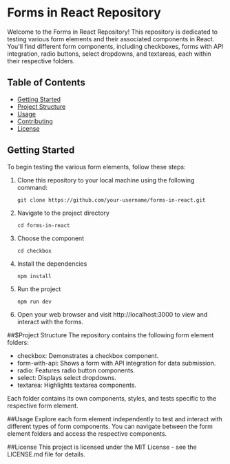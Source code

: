 # Forms in React Repository

Welcome to the Forms in React Repository! This repository is dedicated to testing various form elements and their associated components in React. You'll find different form components, including checkboxes, forms with API integration, radio buttons, select dropdowns, and textareas, each within their respective folders.

## Table of Contents

- [Getting Started](#getting-started)
- [Project Structure](#project-structure)
- [Usage](#usage)
- [Contributing](#contributing)
- [License](#license)

## Getting Started

To begin testing the various form elements, follow these steps:

1. Clone this repository to your local machine using the following command:

   ```
   git clone https://github.com/your-username/forms-in-react.git
   ```

2. Navigate to the project directory

   ```
   cd forms-in-react
   ```

3. Choose the component

   ```
   cd checkbox
   ```

4. Install the dependencies

   ```
   npm install
   ```

5. Run the project

   ```
   npm run dev
   ```

6. Open your web browser and visit http://localhost:3000 to view and interact with the forms.

##$Project Structure
The repository contains the following form element folders:

- checkbox: Demonstrates a checkbox component.
- form-with-api: Shows a form with API integration for data submission.
- radio: Features radio button components.
- select: Displays select dropdowns.
- textarea: Highlights textarea components.

Each folder contains its own components, styles, and tests specific to the respective form element.

##Usage
Explore each form element independently to test and interact with different types of form components. You can navigate between the form element folders and access the respective components.

##License
This project is licensed under the MIT License - see the LICENSE.md file for details.
